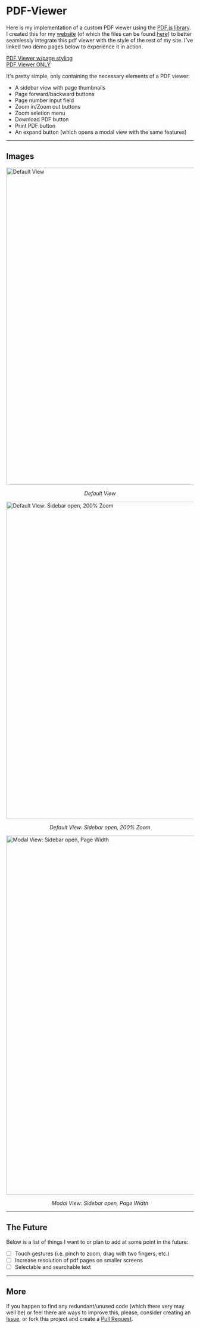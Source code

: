 
# PDF-Viewer

Here is my implementation of a custom PDF viewer using the [PDF.js library](https://github.com/mozilla/pdf.js). I created this for my [website](https://itsjonathanthompson.com) (of which the files can be found [here](https://github.com/jethomps0n/My-Portfolio-Website)) to better seamlessly integrate this pdf viewer with the style of the rest of my site. I've linked two demo pages below to experience it in action.

[PDF Viewer w/page styling](https://jethomps0n.github.io/PDF-Viewer/)
<br>
[PDF Viewer ONLY](https://jethomps0n.github.io/PDF-Viewer/_pdf-viewer-ONLY/)

It's pretty simple, only containing the necessary elements of a PDF viewer:
- A sidebar view with page thumbnails
- Page forward/backward buttons
- Page number input field
- Zoom in/Zoom out buttons
- Zoom seletion menu
- Download PDF button
- Print PDF button
- An expand button (which opens a modal view with the same features)

---
## Images
<img width="1420" height="850" alt="Default View" src="https://github.com/user-attachments/assets/e5080fa1-3d13-4f10-826b-6ca734e9e769" />
<p align="center"><em>Default View</em></p>

<img width="1419" height="850" alt="Default View: Sidebar open, 200% Zoom" src="https://github.com/user-attachments/assets/bfb377dc-4157-491c-83be-50c8fca0eb0d" />
<p align="center"><em>Default View: Sidebar open, 200% Zoom</em></p>

<img width="1720" height="962" alt="Modal View: Sidebar open, Page Width" src="https://github.com/user-attachments/assets/d5abb77b-0479-415b-9048-a26ee2105ba5" />
<p align="center"><em>Modal View: Sidebar open, Page Width</em></p>

---
## The Future
Below is a list of things I want to or plan to add at some point in the future:
- [ ] Touch gestures (i.e. pinch to zoom, drag with two fingers, etc.)
- [ ] Increase resolution of pdf pages on smaller screens
- [ ] Selectable and searchable text

---
## More
If you happen to find any redundant/unused code (which there very may well be) or feel there are ways to improve this, please, consider creating an [Issue](https://github.com/jethomps0n/PDF-Viewer/issues), or fork this project and create a [Pull Request](https://github.com/jethomps0n/PDF-Viewer/pulls).
